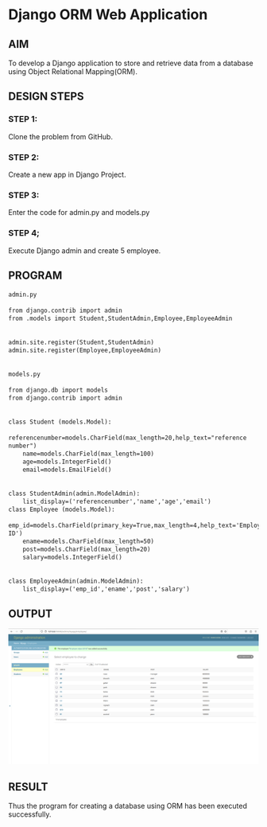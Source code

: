 # Django ORM Web Application

## AIM
To develop a Django application to store and retrieve data from a database using Object Relational Mapping(ORM).


## DESIGN STEPS

### STEP 1:
Clone the problem from GitHub.

### STEP 2:
Create a new app in Django Project.

### STEP 3:
Enter the code for admin.py and models.py

### STEP 4;
Execute Django admin and create 5 employee.

## PROGRAM
```
admin.py

from django.contrib import admin
from .models import Student,StudentAdmin,Employee,EmployeeAdmin


admin.site.register(Student,StudentAdmin)
admin.site.register(Employee,EmployeeAdmin)


models.py

from django.db import models
from django.contrib import admin


class Student (models.Model):
    referencenumber=models.CharField(max_length=20,help_text="reference number")
    name=models.CharField(max_length=100)
    age=models.IntegerField()
    email=models.EmailField()


class StudentAdmin(admin.ModelAdmin):
    list_display=('referencenumber','name','age','email')
class Employee (models.Model):
    emp_id=models.CharField(primary_key=True,max_length=4,help_text='Employee ID')
    ename=models.CharField(max_length=50)
    post=models.CharField(max_length=20)
    salary=models.IntegerField()


class EmployeeAdmin(admin.ModelAdmin):
    list_display=('emp_id','ename','post','salary')

```

## OUTPUT
![output](django.png)



## RESULT
Thus the program for creating a database using ORM has been executed successfully.